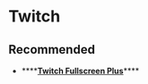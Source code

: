 # Twitch

## Recommended

* \*\*\*\*[**Twitch Fullscreen Plus**](https://chrome.google.com/webstore/detail/twitch-fullscreen-plus/jbbmdehmiclndmeedcocofcjlpgjnmea?hl=pt-BR)\*\*\*\*

